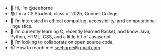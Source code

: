- 👋 Hi, I’m @seehorne
- 📚 I'm a CS Student, class of 2025, Grinnell College
- 👀 I’m interested in ethical computing, accessibility, and computational linguistics.
- 🌱 I’m currently learning C, recently learned Racket, and know Java, Python, HTML, CSS, and a little bit of Javascript
- 💞️ I’m looking to collaborate on open source code,
- 📫 How to reach me: seehorne@gmail.com

<!---
seehorne/seehorne is a ✨ special ✨ repository because its `README.md` (this file) appears on your GitHub profile.
You can click the Preview link to take a look at your changes.
--->
